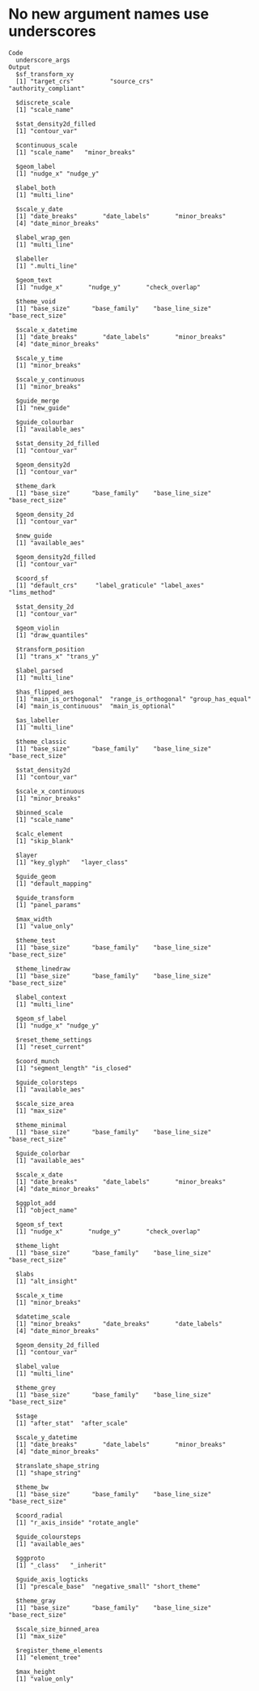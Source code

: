 # No new argument names use underscores

    Code
      underscore_args
    Output
      $sf_transform_xy
      [1] "target_crs"          "source_crs"          "authority_compliant"
      
      $discrete_scale
      [1] "scale_name"
      
      $stat_density2d_filled
      [1] "contour_var"
      
      $continuous_scale
      [1] "scale_name"   "minor_breaks"
      
      $geom_label
      [1] "nudge_x" "nudge_y"
      
      $label_both
      [1] "multi_line"
      
      $scale_y_date
      [1] "date_breaks"       "date_labels"       "minor_breaks"     
      [4] "date_minor_breaks"
      
      $label_wrap_gen
      [1] "multi_line"
      
      $labeller
      [1] ".multi_line"
      
      $geom_text
      [1] "nudge_x"       "nudge_y"       "check_overlap"
      
      $theme_void
      [1] "base_size"      "base_family"    "base_line_size" "base_rect_size"
      
      $scale_x_datetime
      [1] "date_breaks"       "date_labels"       "minor_breaks"     
      [4] "date_minor_breaks"
      
      $scale_y_time
      [1] "minor_breaks"
      
      $scale_y_continuous
      [1] "minor_breaks"
      
      $guide_merge
      [1] "new_guide"
      
      $guide_colourbar
      [1] "available_aes"
      
      $stat_density_2d_filled
      [1] "contour_var"
      
      $geom_density2d
      [1] "contour_var"
      
      $theme_dark
      [1] "base_size"      "base_family"    "base_line_size" "base_rect_size"
      
      $geom_density_2d
      [1] "contour_var"
      
      $new_guide
      [1] "available_aes"
      
      $geom_density2d_filled
      [1] "contour_var"
      
      $coord_sf
      [1] "default_crs"     "label_graticule" "label_axes"      "lims_method"    
      
      $stat_density_2d
      [1] "contour_var"
      
      $geom_violin
      [1] "draw_quantiles"
      
      $transform_position
      [1] "trans_x" "trans_y"
      
      $label_parsed
      [1] "multi_line"
      
      $has_flipped_aes
      [1] "main_is_orthogonal"  "range_is_orthogonal" "group_has_equal"    
      [4] "main_is_continuous"  "main_is_optional"   
      
      $as_labeller
      [1] "multi_line"
      
      $theme_classic
      [1] "base_size"      "base_family"    "base_line_size" "base_rect_size"
      
      $stat_density2d
      [1] "contour_var"
      
      $scale_x_continuous
      [1] "minor_breaks"
      
      $binned_scale
      [1] "scale_name"
      
      $calc_element
      [1] "skip_blank"
      
      $layer
      [1] "key_glyph"   "layer_class"
      
      $guide_geom
      [1] "default_mapping"
      
      $guide_transform
      [1] "panel_params"
      
      $max_width
      [1] "value_only"
      
      $theme_test
      [1] "base_size"      "base_family"    "base_line_size" "base_rect_size"
      
      $theme_linedraw
      [1] "base_size"      "base_family"    "base_line_size" "base_rect_size"
      
      $label_context
      [1] "multi_line"
      
      $geom_sf_label
      [1] "nudge_x" "nudge_y"
      
      $reset_theme_settings
      [1] "reset_current"
      
      $coord_munch
      [1] "segment_length" "is_closed"     
      
      $guide_colorsteps
      [1] "available_aes"
      
      $scale_size_area
      [1] "max_size"
      
      $theme_minimal
      [1] "base_size"      "base_family"    "base_line_size" "base_rect_size"
      
      $guide_colorbar
      [1] "available_aes"
      
      $scale_x_date
      [1] "date_breaks"       "date_labels"       "minor_breaks"     
      [4] "date_minor_breaks"
      
      $ggplot_add
      [1] "object_name"
      
      $geom_sf_text
      [1] "nudge_x"       "nudge_y"       "check_overlap"
      
      $theme_light
      [1] "base_size"      "base_family"    "base_line_size" "base_rect_size"
      
      $labs
      [1] "alt_insight"
      
      $scale_x_time
      [1] "minor_breaks"
      
      $datetime_scale
      [1] "minor_breaks"      "date_breaks"       "date_labels"      
      [4] "date_minor_breaks"
      
      $geom_density_2d_filled
      [1] "contour_var"
      
      $label_value
      [1] "multi_line"
      
      $theme_grey
      [1] "base_size"      "base_family"    "base_line_size" "base_rect_size"
      
      $stage
      [1] "after_stat"  "after_scale"
      
      $scale_y_datetime
      [1] "date_breaks"       "date_labels"       "minor_breaks"     
      [4] "date_minor_breaks"
      
      $translate_shape_string
      [1] "shape_string"
      
      $theme_bw
      [1] "base_size"      "base_family"    "base_line_size" "base_rect_size"
      
      $coord_radial
      [1] "r_axis_inside" "rotate_angle" 
      
      $guide_coloursteps
      [1] "available_aes"
      
      $ggproto
      [1] "_class"   "_inherit"
      
      $guide_axis_logticks
      [1] "prescale_base"  "negative_small" "short_theme"   
      
      $theme_gray
      [1] "base_size"      "base_family"    "base_line_size" "base_rect_size"
      
      $scale_size_binned_area
      [1] "max_size"
      
      $register_theme_elements
      [1] "element_tree"
      
      $max_height
      [1] "value_only"
      

